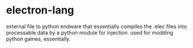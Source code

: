 # electron-lang
external file to python endware that essentially compiles the .elec files into processable data by a python module for injection. used for modding python games, essentially.

